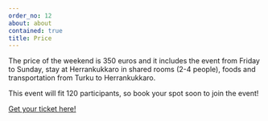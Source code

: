 ```yaml
---
order_no: 12
about: about
contained: true
title: Price
---
```


The price of the weekend is 350 euros and it includes the event from Friday to Sunday, stay at Herrankukkaro in shared rooms (2-4 people), foods and transportation from Turku to Herrankukkaro.

This event will fit 120 participants, so book your spot soon to join the event!

<a class="button buy-ticket" target="_blank" href="https://holvi.com/shop/agilefinland/product/a5f25f62ae6fb8ed7f2227ad0f77b6b5/">Get your ticket here!</a>
